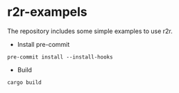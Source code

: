 # r2r-exampels

The repository includes some simple examples to use r2r.

* Install pre-commit

```shell
pre-commit install --install-hooks
```

* Build

```shell
cargo build
```
